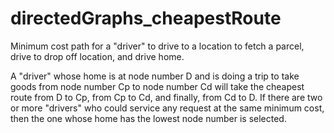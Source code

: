 # directedGraphs_cheapestRoute
Minimum cost path for a "driver" to drive to a location to fetch a parcel, drive to drop off location, and drive home.

A "driver" whose home is at node number D and is doing a trip to take goods from node number Cp to node number Cd will take the cheapest route from D to Cp, from Cp to Cd, and finally, from Cd to D.
If there are two or more "drivers" who could service any request at the same minimum cost, then the one whose home has the lowest node number is selected.
